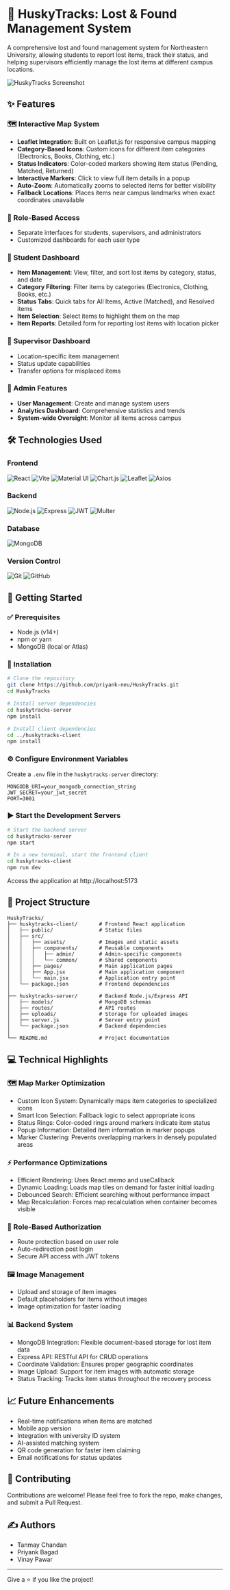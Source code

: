 # 🚀 HuskyTracks: Lost & Found Management System

A comprehensive lost and found management system for Northeastern University, allowing students to report lost items, track their status, and helping supervisors efficiently manage the lost items at different campus locations.

![HuskyTracks Screenshot](./huskytracks-client/src/assets/HuskyTracks-Home.png)

## ✨ Features

### 🗺️ Interactive Map System
* **Leaflet Integration**: Built on Leaflet.js for responsive campus mapping
* **Category-Based Icons**: Custom icons for different item categories (Electronics, Books, Clothing, etc.)
* **Status Indicators**: Color-coded markers showing item status (Pending, Matched, Returned)
* **Interactive Markers**: Click to view full item details in a popup
* **Auto-Zoom**: Automatically zooms to selected items for better visibility
* **Fallback Locations**: Places items near campus landmarks when exact coordinates unavailable

<!-- <img width="800" alt="HuskyTracks Dashboard" src="https://github.com/user-attachments/assets/placeholder-image.png" /> -->

### 👤 Role-Based Access 
* Separate interfaces for students, supervisors, and administrators
* Customized dashboards for each user type

<!-- <img width="800" alt="HuskyTracks Dashboard" src="https://github.com/user-attachments/assets/placeholder-image.png" /> -->

### 📱 Student Dashboard
* **Item Management**: View, filter, and sort lost items by category, status, and date
* **Category Filtering**: Filter items by categories (Electronics, Clothing, Books, etc.)
* **Status Tabs**: Quick tabs for All Items, Active (Matched), and Resolved items
* **Item Selection**: Select items to highlight them on the map
* **Item Reports**: Detailed form for reporting lost items with location picker

<!-- <img width="800" alt="HuskyTracks Dashboard" src="https://github.com/user-attachments/assets/placeholder-image.png" /> -->

### 👥 Supervisor Dashboard
* Location-specific item management
* Status update capabilities
* Transfer options for misplaced items

<!-- <img width="800" alt="HuskyTracks Dashboard" src="https://github.com/user-attachments/assets/placeholder-image.png" /> -->

### 👑 Admin Features
* **User Management**: Create and manage system users
* **Analytics Dashboard**: Comprehensive statistics and trends
* **System-wide Oversight**: Monitor all items across campus

<!-- <img width="800" alt="HuskyTracks Dashboard" src="https://github.com/user-attachments/assets/placeholder-image.png" /> -->

## 🛠️ Technologies Used

### Frontend
![React](https://img.shields.io/badge/React-61DAFB?style=flat&logo=react&logoColor=black)
![Vite](https://img.shields.io/badge/Vite-646CFF?style=flat&logo=vite&logoColor=white)
![Material UI](https://img.shields.io/badge/Material_UI-0081CB?style=flat&logo=material-ui&logoColor=white)
![Chart.js](https://img.shields.io/badge/Chart.js-FF6384?style=flat&logo=chart.js&logoColor=white)
![Leaflet](https://img.shields.io/badge/Leaflet-199900?style=flat&logo=leaflet&logoColor=white)
![Axios](https://img.shields.io/badge/Axios-5A29E4?style=flat&logo=axios&logoColor=white)

### Backend
![Node.js](https://img.shields.io/badge/Node.js-339933?style=flat&logo=node.js&logoColor=white)
![Express](https://img.shields.io/badge/Express-000000?style=flat&logo=express&logoColor=white)
![JWT](https://img.shields.io/badge/JWT-000000?style=flat&logo=json-web-tokens&logoColor=white)
![Multer](https://img.shields.io/badge/Multer-FF6C37?style=flat&logo=node.js&logoColor=white)

### Database
![MongoDB](https://img.shields.io/badge/MongoDB-47A248?style=flat&logo=mongodb&logoColor=white)

### Version Control
![Git](https://img.shields.io/badge/Git-F05032?style=flat&logo=git&logoColor=white)
![GitHub](https://img.shields.io/badge/GitHub-181717?style=flat&logo=github&logoColor=white)

## 🚀 Getting Started

### ✅ Prerequisites

* Node.js (v14+)
* npm or yarn
* MongoDB (local or Atlas)

### 🔧 Installation

```bash
# Clone the repository
git clone https://github.com/priyank-neu/HuskyTracks.git
cd HuskyTracks

# Install server dependencies
cd huskytracks-server
npm install

# Install client dependencies
cd ../huskytracks-client
npm install
```

### ⚙️ Configure Environment Variables

Create a `.env` file in the `huskytracks-server` directory:

```env
MONGODB_URI=your_mongodb_connection_string
JWT_SECRET=your_jwt_secret
PORT=3001
```

### ▶️ Start the Development Servers

```bash
# Start the backend server
cd huskytracks-server
npm start

# In a new terminal, start the frontend client
cd huskytracks-client
npm run dev
```

Access the application at http://localhost:5173

## 📁 Project Structure

```
HuskyTracks/
├── huskytracks-client/       # Frontend React application
│   ├── public/               # Static files
│   ├── src/
│   │   ├── assets/           # Images and static assets
│   │   ├── components/       # Reusable components
│   │   │   ├── admin/        # Admin-specific components
│   │   │   └── common/       # Shared components
│   │   ├── pages/            # Main application pages
│   │   ├── App.jsx           # Main application component
│   │   └── main.jsx          # Application entry point
│   └── package.json          # Frontend dependencies
│
├── huskytracks-server/       # Backend Node.js/Express API
│   ├── models/               # MongoDB schemas
│   ├── routes/               # API routes
│   ├── uploads/              # Storage for uploaded images
│   ├── server.js             # Server entry point
│   └── package.json          # Backend dependencies
│
└── README.md                 # Project documentation
```

## 💻 Technical Highlights

### 🗺️ Map Marker Optimization

- Custom Icon System: Dynamically maps item categories to specialized icons
- Smart Icon Selection: Fallback logic to select appropriate icons
- Status Rings: Color-coded rings around markers indicate item status
- Popup Information: Detailed item information in marker popups
- Marker Clustering: Prevents overlapping markers in densely populated areas

### ⚡ Performance Optimizations

- Efficient Rendering: Uses React.memo and useCallback
- Dynamic Loading: Loads map tiles on demand for faster initial loading
- Debounced Search: Efficient searching without performance impact
- Map Recalculation: Forces map recalculation when container becomes visible

### 🔐 Role-Based Authorization

- Route protection based on user role
- Auto-redirection post login
- Secure API access with JWT tokens

### 🖼️ Image Management

- Upload and storage of item images
- Default placeholders for items without images
- Image optimization for faster loading

### 📊 Backend System

- MongoDB Integration: Flexible document-based storage for lost item data
- Express API: RESTful API for CRUD operations
- Coordinate Validation: Ensures proper geographic coordinates
- Image Upload: Support for item images with automatic storage
- Status Tracking: Tracks item status throughout the recovery process

## 📈 Future Enhancements

- Real-time notifications when items are matched
- Mobile app version
- Integration with university ID system
- AI-assisted matching system
- QR code generation for faster item claiming
- Email notifications for status updates

## 🤝 Contributing

Contributions are welcome! Please feel free to fork the repo, make changes, and submit a Pull Request.

## ✍️ Authors

- Tanmay Chandan
- Priyank Bagad
- Vinay Pawar

---

Give a ⭐️ if you like the project!